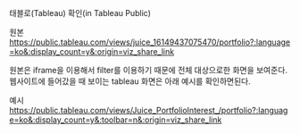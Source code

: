 태블로(Tableau) 확인(in Tableau Public)

원본
https://public.tableau.com/views/juice_16149437075470/portfolio?:language=ko&:display_count=y&:origin=viz_share_link

원본은 iframe을 이용해서 filter를 이용하기 때문에 전체 대상으로한 화면을 보여준다. 
웹사이트에 들어갔을 때 보이는 tableau 화면은 아래 예시를 확인하면된다.

예시
https://public.tableau.com/views/Juice_PortfolioInterest_/portfolio?:language=ko&:display_count=y&:toolbar=n&:origin=viz_share_link
